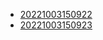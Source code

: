 - [20221003150922](/zet/20221003150922/README.md)
- [20221003150923](/zet/20221003150923/README.md)
